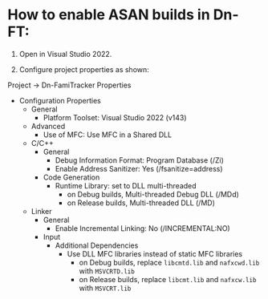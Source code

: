 # How to enable ASAN builds in Dn-FT:

1. Open in Visual Studio 2022.

2. Configure project properties as shown:

Project -> Dn-FamiTracker Properties
- Configuration Properties
	- General
		- Platform Toolset: Visual Studio 2022 (v143)
	- Advanced
		- Use of MFC: Use MFC in a Shared DLL
	- C/C++
		- General
			- Debug Information Format: Program Database (/Zi)
			- Enable Address Sanitizer: Yes (/fsanitize=address)
		- Code Generation
			- Runtime Library: set to DLL multi-threaded
				- on Debug builds, Multi-threaded Debug DLL (/MDd)
				- on Release builds, Multi-threaded DLL (/MD)
	 - Linker
		- General
			- Enable Incremental Linking: No (/INCREMENTAL:NO)
		- Input
			- Additional Dependencies
				- Use DLL MFC libraries instead of static MFC libraries
					- on Debug builds, replace `libcmtd.lib` and `nafxcwd.lib` with `MSVCRTD.lib`
					- on Release builds, replace `libcmt.lib` and `nafxcw.lib` with `MSVCRT.lib`
